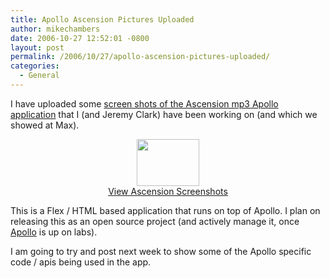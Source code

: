 ```yaml
---
title: Apollo Ascension Pictures Uploaded
author: mikechambers
date: 2006-10-27 12:52:01 -0800
layout: post
permalink: /2006/10/27/apollo-ascension-pictures-uploaded/
categories:
  - General
---
```



I have uploaded some [screen shots of the Ascension mp3 Apollo application][1] that I (and Jeremy Clark) have been working on (and which we showed at Max).

<div align="center">
  <a href="http://www.flickr.com/photos/mikechambers/sets/72157594347502427/"><img src="http://static.flickr.com/122/280812633_daca9a47b2_t.jpg"  width="100" height="75" border="0" /></a><br /><a href="http://www.flickr.com/photos/mikechambers/sets/72157594347502427/">View Ascension Screenshots</a>
</div>

This is a Flex / HTML based application that runs on top of Apollo. I plan on releasing this as an open source project (and actively manage it, once [Apollo][2] is up on labs).

I am going to try and post next week to show some of the Apollo specific code / apis being used in the app.

 [1]: http://www.flickr.com/photos/mikechambers/sets/72157594347502427/
 [2]: mailto:http://www.adobe.com/go/apollo